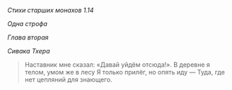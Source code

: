 *Стихи старших монахов 1\.14*

*Одна строфа*

*Глава вторая*

*Сивака Тхера*

> Наставник мне сказал:
> «Давай уйдём отсюда\!»\.
> В деревне я телом,
> умом же в лесу
> Я только прилёг, но опять иду —
> Туда, где нет цепляний для знающего\.